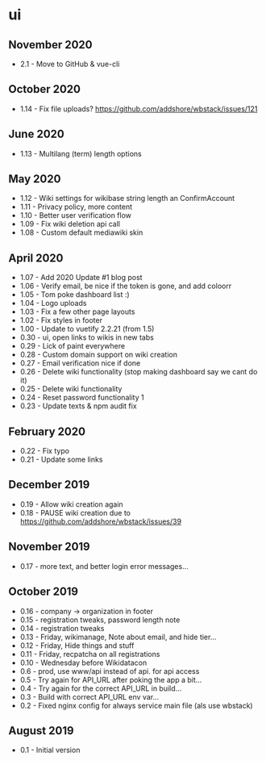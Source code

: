 
# ui

## November 2020

- 2.1 - Move to GitHub & vue-cli

## October 2020

- 1.14 - Fix file uploads? https://github.com/addshore/wbstack/issues/121

## June 2020

- 1.13 - Multilang (term) length options

## May 2020

- 1.12 - Wiki settings for wikibase string length an ConfirmAccount
- 1.11 - Privacy policy, more content
- 1.10 - Better user verification flow
- 1.09 - Fix wiki deletion api call
- 1.08 - Custom default mediawiki skin

## April 2020

- 1.07 - Add 2020 Update #1 blog post
- 1.06 - Verify email, be nice if the token is gone, and add coloorr
- 1.05 - Tom poke dashboard list :)
- 1.04 - Logo uploads
- 1.03 - Fix a few other page layouts
- 1.02 - Fix styles in footer
- 1.00 - Update to vuetify 2.2.21 (from 1.5)
- 0.30 - ui, open links to wikis in new tabs
- 0.29 - Lick of paint everywhere
- 0.28 - Custom domain support on wiki creation
- 0.27 - Email verification nice if done
- 0.26 - Delete wiki functionality (stop making dashboard say we cant do it)
- 0.25 - Delete wiki functionality
- 0.24 - Reset password functionality 1
- 0.23 - Update texts & npm audit fix

## February 2020

- 0.22 - Fix typo
- 0.21 - Update some links

## December 2019

- 0.19 - Allow wiki creation again
- 0.18 - PAUSE wiki creation due to https://github.com/addshore/wbstack/issues/39

## November 2019

- 0.17 - more text, and better login error messages...

## October 2019

- 0.16 - company -> organization in footer
- 0.15 - registration tweaks, password length note
- 0.14 - registration tweaks
- 0.13 - Friday, wikimanage, Note about email, and hide tier...
- 0.12 - Friday, Hide things and stuff
- 0.11 - Friday, recpatcha on all registrations
- 0.10 - Wednesday before Wikidatacon
- 0.6 - prod, use www/api instead of api. for api access
- 0.5 - Try again for API_URL after poking the app a bit...
- 0.4 - Try again for the correct API_URL in build...
- 0.3 - Build with correct API_URL env var...
- 0.2 - Fixed nginx config for always service main file (als use wbstack)

## August 2019

- 0.1 - Initial version
